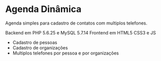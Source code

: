 # Agenda Dinâmica
Agenda simples para cadastro de contatos com multiplos telefones.

Backend em PHP 5.6.25 e MySQL 5.7.14
Frontend em HTML5 CSS3 e JS

- Cadastro de pessoas
- Cadastro de organizações
- Multiplos telefones por pessoa e por organizações
